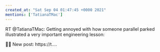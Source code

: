 ```yaml
---
created_at: "Sat Sep 04 01:47:45 +0000 2021"
mentions: ['TatianaTMac']
---
```


RT @TatianaTMac: Getting annoyed with how someone parallel parked illustrated a very important engineering lesson:

✍🏽 New post:
https://t.…